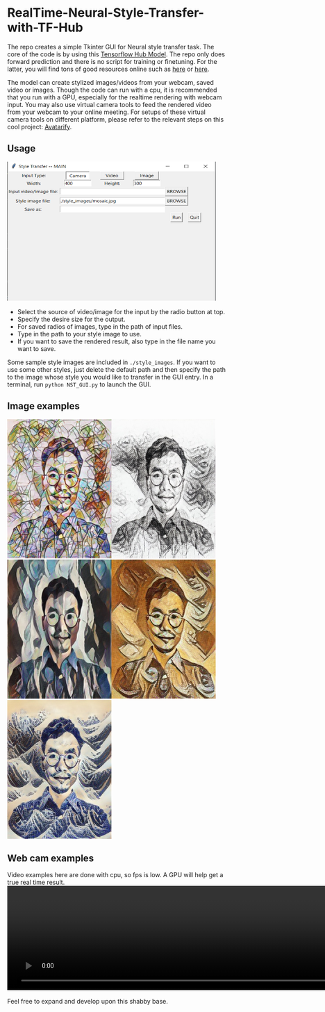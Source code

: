 # RealTime-Neural-Style-Transfer-with-TF-Hub

The repo creates a simple Tkinter GUI for Neural style transfer task. The core of the code is by
using this [Tensorflow Hub Model](https://tfhub.dev/google/magenta/arbitrary-image-stylization-v1-256/2). The repo
only does forward prediction and there is no script for training or finetuning. For the latter, you will find tons of 
good resources online such as [here](https://www.tensorflow.org/tutorials/generative/style_transfer) or [here](https://keras.io/examples/generative/neural_style_transfer/).

The model can create stylized images/videos from your webcam, saved video or images. Though the code can run with a cpu, it is recommended 
that you run with a GPU, especially for the realtime rendering with webcam input. You may also use virtual camera tools to feed the rendered 
video from your webcam to your online meeting. For setups of these virtual camera tools on different platform, please refer to the relevant
steps on this cool project: [Avatarify](https://github.com/alievk/avatarify).

## Usage
<img src = './Samples/layout.png' height="320" width="480">   

* Select the source of video/image for the input by the radio button at top.    
* Specify the desire size for the output.    
* For saved radios of images, type in the path of input files.    
* Type in the path to your style image to use.    
* If you want to save the rendered result, also type in the file name you want to save.    

Some sample style images are included in `./style_images`. If you want to use some other styles, just 
delete the default path and then specify the path to the image whose style you would like to transfer in the GUI entry.
In a terminal, run `python NST_GUI.py` to launch the GUI.  

## Image examples
<img src = './Samples/tt.png' height="320" width="240"><img src = './Samples/tt1.jpg' height="320" width="240">
<img src = './Samples/tt2.jpg' height="320" width="240"><img src = './Samples/tt3.jpg' height="320" width="240">
<img src = './Samples/tt4.jpg' height="320" width="240">
## Web cam examples
Video examples here are done with cpu, so fps is low. A GPU will help get a true real time result.  
<video src="./Samples/v2.mp4" width="3200" height="240" controls preload></video>

Feel free to expand and develop upon this shabby base.
